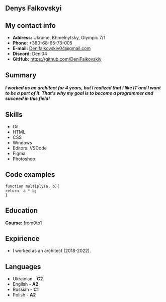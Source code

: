 ## Denys Falkovskyi
## My contact info
+ **Address:** Ukraine, Khmelnytsky, Olympic 7/1
+ **Phone:** +380-68-65-73-005
+ **E-mail:** Denifalkovskiy04@gmail.com
+ **Discord:** Deni04
+ **GitHub:** https://github.com/DeniFalkovskiy

## Summary
##### I worked as an architect for 4 years, but I realized that I like IT and I want to be a part of it.  That's why my goal is to become a programmer and succeed in this field!

## Skills
+ Git
+ HTML
+ CSS
+ Windows
+ Editors: VSCode
+ Figma
+ Photoshop

## Code examples
```
function multiply(a, b){
return  a * b;
}
```
## Education
**Course:** from0to1 
## Expirience
+ I worked as an architect (2018-2022).
## Languages
+ Ukrainian - **С2**
+ English - **A2**
+ Russian - **С1**
+ Polish - **A2**